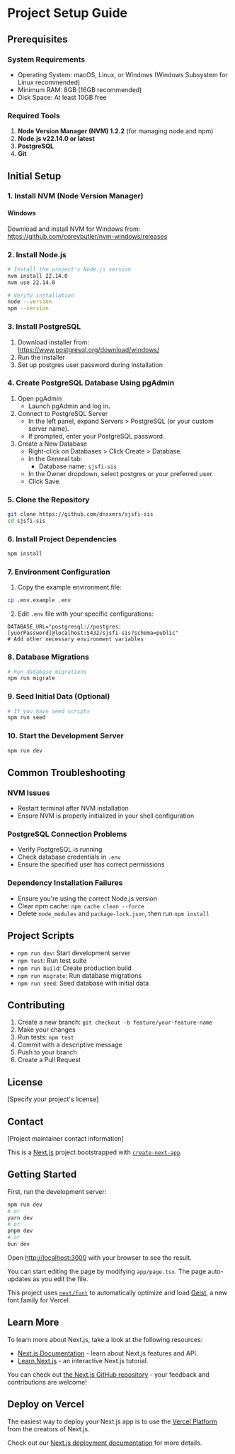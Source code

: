 # Project Setup Guide

## Prerequisites

### System Requirements

- Operating System: macOS, Linux, or Windows (Windows Subsystem for Linux recommended)
- Minimum RAM: 8GB (16GB recommended)
- Disk Space: At least 10GB free

### Required Tools

1. **Node Version Manager (NVM) 1.2.2** (for managing node and npm)
2. **Node.js v22.14.0 or latest**
3. **PostgreSQL**
4. **Git**

## Initial Setup

### 1. Install NVM (Node Version Manager)

#### Windows

Download and install NVM for Windows from: <https://github.com/coreybutler/nvm-windows/releases>

### 2. Install Node.js

```bash
# Install the project's Node.js version
nvm install 22.14.0
nvm use 22.14.0

# Verify installation
node --version
npm --version
```

### 3. Install PostgreSQL

1. Download installer from: <https://www.postgresql.org/download/windows/>
2. Run the installer
3. Set up postgres user password during installation

### 4. Create PostgreSQL Database Using pgAdmin

1. Open pgAdmin
    - Launch pgAdmin and log in.
2. Connect to PostgreSQL Server
    - In the left panel, expand Servers > PostgreSQL (or your custom server name).
    - If prompted, enter your PostgreSQL password.
3. Create a New Database
    - Right-click on Databases > Click Create > Database.
    - In the General tab:
        - Database name: ```sjsfi-sis```
    - In the Owner dropdown, select postgres or your preferred user.
    - Click Save.

### 5. Clone the Repository

```bash
git clone https://github.com/dnsxmrs/sjsfi-sis
cd sjsfi-sis
```

### 6. Install Project Dependencies

```bash
npm install
```

### 7. Environment Configuration

1. Copy the example environment file:

```bash
cp .env.example .env
```

2. Edit `.env` file with your specific configurations:

```
DATABASE_URL="postgresql://postgres:[yuorPassword]@localhost:5432/sjsfi-sis?schema=public"
# Add other necessary environment variables
```

### 8. Database Migrations

```bash
# Run database migrations
npm run migrate
```

### 9. Seed Initial Data (Optional)

```bash
# If you have seed scripts
npm run seed
```

### 10. Start the Development Server

```bash
npm run dev
```

## Common Troubleshooting

### NVM Issues

- Restart terminal after NVM installation
- Ensure NVM is properly initialized in your shell configuration

### PostgreSQL Connection Problems

- Verify PostgreSQL is running
- Check database credentials in `.env`
- Ensure the specified user has correct permissions

### Dependency Installation Failures

- Ensure you're using the correct Node.js version
- Clear npm cache: `npm cache clean --force`
- Delete `node_modules` and `package-lock.json`, then run `npm install`

## Project Scripts

- `npm run dev`: Start development server
- `npm test`: Run test suite
- `npm run build`: Create production build
- `npm run migrate`: Run database migrations
- `npm run seed`: Seed database with initial data

## Contributing

1. Create a new branch: `git checkout -b feature/your-feature-name`
2. Make your changes
3. Run tests: `npm test`
4. Commit with a descriptive message
5. Push to your branch
6. Create a Pull Request

## License

[Specify your project's license]

## Contact

[Project maintainer contact information]

This is a [Next.js](https://nextjs.org) project bootstrapped with [`create-next-app`](https://nextjs.org/docs/app/api-reference/cli/create-next-app).

## Getting Started

First, run the development server:

```bash
npm run dev
# or
yarn dev
# or
pnpm dev
# or
bun dev
```

Open [http://localhost:3000](http://localhost:3000) with your browser to see the result.

You can start editing the page by modifying `app/page.tsx`. The page auto-updates as you edit the file.

This project uses [`next/font`](https://nextjs.org/docs/app/building-your-application/optimizing/fonts) to automatically optimize and load [Geist](https://vercel.com/font), a new font family for Vercel.

## Learn More

To learn more about Next.js, take a look at the following resources:

- [Next.js Documentation](https://nextjs.org/docs) - learn about Next.js features and API.
- [Learn Next.js](https://nextjs.org/learn) - an interactive Next.js tutorial.

You can check out [the Next.js GitHub repository](https://github.com/vercel/next.js) - your feedback and contributions are welcome!

## Deploy on Vercel

The easiest way to deploy your Next.js app is to use the [Vercel Platform](https://vercel.com/new?utm_medium=default-template&filter=next.js&utm_source=create-next-app&utm_campaign=create-next-app-readme) from the creators of Next.js.

Check out our [Next.js deployment documentation](https://nextjs.org/docs/app/building-your-application/deploying) for more details.
